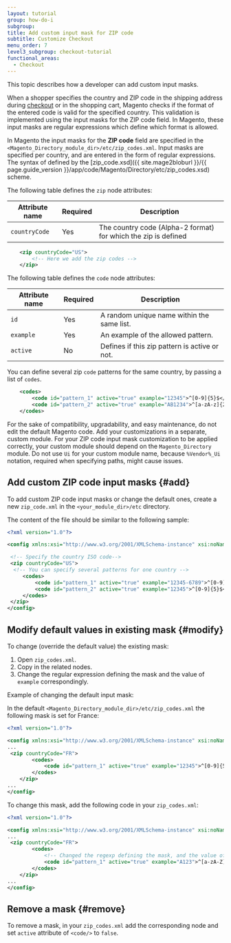 ```yaml
---
layout: tutorial
group: how-do-i
subgroup:
title: Add custom input mask for ZIP code
subtitle: Customize Checkout
menu_order: 7
level3_subgroup: checkout-tutorial
functional_areas:
  - Checkout
---
```


This topic describes how a developer can add custom input masks.

When a shopper specifies the country and ZIP code in the shipping address during [checkout](https://glossary.magento.com/checkout) or in the shopping cart, Magento checks if the format of the entered code is valid for the specified country. This validation is implemented using the input masks for the ZIP code field. In Magento, these input masks are regular expressions which define which format is allowed.

In Magento the input masks for the **ZIP code** field are specified in the `<Magento_Directory_module_dir>/etc/zip_codes.xml`. Input masks are specified per country, and are entered in the form of regular expressions.
The syntax of defined by the [zip_code.xsd]({{ site.mage2bloburl }}/{{ page.guide_version }}/app/code/Magento/Directory/etc/zip_codes.xsd) scheme.

The following table defines the `zip` node attributes:

 Attribute name | Required | Description
--- | --- | ---
`countryCode` | Yes | The country code (Alpha-2 format) for which the zip is defined

```xml
    <zip countryCode="US">
        <!-- Here we add the zip codes -->
    </zip>
```

The following table defines the `code` node attributes:

 Attribute name | Required | Description
--- | --- | ---
`id` | Yes | A random unique name within the same list.
`example` | Yes | An example of the allowed pattern.
`active` | No | Defines if this zip pattern is active or not.

You can define several zip `code` patterns for the same country, by passing a list of `codes`.
```xml
    <codes>
        <code id="pattern_1" active="true" example="12345">^[0-9]{5}$</code>
        <code id="pattern_2" active="true" example="AB1234">^[a-zA-z]{2}[0-9]{4}$</code>
    </codes>
```

For the sake of compatibility, upgradability, and easy maintenance, do not edit the default Magento code. Add your customizations in a separate, custom module. For your ZIP code input mask customization to be applied correctly, your custom module should depend on the `Magento_Directory` module. Do not use `Ui` for your custom module name, because `%Vendor%_Ui` notation, required when specifying paths, might cause issues.

## Add custom ZIP code input masks {#add}

To add custom ZIP code input masks or change the default ones, create a new `zip_code.xml` in the `<your_module_dir>/etc` directory.

The content of the file should be similar to the following sample:

```xml
<?xml version="1.0"?>

<config xmlns:xsi="http://www.w3.org/2001/XMLSchema-instance" xsi:noNamespaceSchemaLocation="urn:magento:module:Magento_Directory:etc/zip_codes.xsd">

 <!-- Specify the country ISO code-->
 <zip countryCode="US">
  <!-- You can specify several patterns for one country -->
     <codes>
         <code id="pattern_1" active="true" example="12345-6789">^[0-9]{5}\-[0-9]{4}$</code>
         <code id="pattern_2" active="true" example="12345">^[0-9]{5}$</code>
     </codes>
 </zip>
</config>
```

## Modify default values in existing mask {#modify}

To change (override the default value) the existing mask:

1. Open `zip_codes.xml`.
1. Copy in the related nodes.
1. Change the regular expression defining the mask and the value of `example` correspondingly.

Example of changing the default input mask:

In the default `<Magento_Directory_module_dir>/etc/zip_codes.xml` the following mask is set for France:

```xml
<?xml version="1.0"?>

<config xmlns:xsi="http://www.w3.org/2001/XMLSchema-instance" xsi:noNamespaceSchemaLocation="urn:magento:module:Magento_Directory:etc/zip_codes.xsd">
...
 <zip countryCode="FR">
        <codes>
            <code id="pattern_1" active="true" example="12345">^[0-9]{5}$</code>
        </codes>
    </zip>
...
</config>
```

To change this mask, add the following code in your `zip_codes.xml`:

```xml
<?xml version="1.0"?>

<config xmlns:xsi="http://www.w3.org/2001/XMLSchema-instance" xsi:noNamespaceSchemaLocation="urn:magento:module:Magento_Directory:etc/zip_codes.xsd">
...
 <zip countryCode="FR">
        <codes>
            <!-- Changed the regexp defining the mask, and the value of "example" -->
            <code id="pattern_1" active="true" example="A123">^[a-zA-Z]{1}[0-9]{3}$</code>
        </codes>
    </zip>
...
</config>
```

## Remove a mask {#remove}

To remove a mask, in your `zip_codes.xml` add the corresponding node and set `active` attribute of `<code/>` to `false`.
